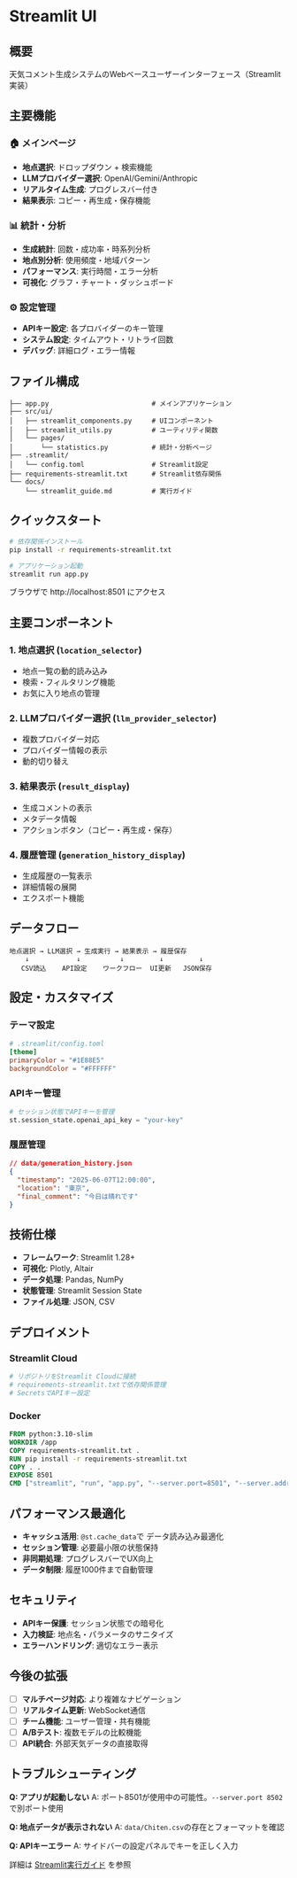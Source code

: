 # Streamlit UI

## 概要

天気コメント生成システムのWebベースユーザーインターフェース（Streamlit実装）

## 主要機能

### 🏠 メインページ
- **地点選択**: ドロップダウン + 検索機能
- **LLMプロバイダー選択**: OpenAI/Gemini/Anthropic
- **リアルタイム生成**: プログレスバー付き
- **結果表示**: コピー・再生成・保存機能

### 📊 統計・分析
- **生成統計**: 回数・成功率・時系列分析
- **地点別分析**: 使用頻度・地域パターン
- **パフォーマンス**: 実行時間・エラー分析
- **可視化**: グラフ・チャート・ダッシュボード

### ⚙️ 設定管理
- **APIキー設定**: 各プロバイダーのキー管理
- **システム設定**: タイムアウト・リトライ回数
- **デバッグ**: 詳細ログ・エラー情報

## ファイル構成

```
├── app.py                          # メインアプリケーション
├── src/ui/
│   ├── streamlit_components.py     # UIコンポーネント
│   ├── streamlit_utils.py          # ユーティリティ関数
│   └── pages/
│       └── statistics.py           # 統計・分析ページ
├── .streamlit/
│   └── config.toml                 # Streamlit設定
├── requirements-streamlit.txt      # Streamlit依存関係
└── docs/
    └── streamlit_guide.md          # 実行ガイド
```

## クイックスタート

```bash
# 依存関係インストール
pip install -r requirements-streamlit.txt

# アプリケーション起動
streamlit run app.py
```

ブラウザで http://localhost:8501 にアクセス

## 主要コンポーネント

### 1. 地点選択 (`location_selector`)
- 地点一覧の動的読み込み
- 検索・フィルタリング機能
- お気に入り地点の管理

### 2. LLMプロバイダー選択 (`llm_provider_selector`)
- 複数プロバイダー対応
- プロバイダー情報の表示
- 動的切り替え

### 3. 結果表示 (`result_display`)
- 生成コメントの表示
- メタデータ情報
- アクションボタン（コピー・再生成・保存）

### 4. 履歴管理 (`generation_history_display`)
- 生成履歴の一覧表示
- 詳細情報の展開
- エクスポート機能

## データフロー

```
地点選択 → LLM選択 → 生成実行 → 結果表示 → 履歴保存
    ↓            ↓          ↓         ↓         ↓
   CSV読込    API設定    ワークフロー  UI更新   JSON保存
```

## 設定・カスタマイズ

### テーマ設定
```toml
# .streamlit/config.toml
[theme]
primaryColor = "#1E88E5"
backgroundColor = "#FFFFFF"
```

### APIキー管理
```python
# セッション状態でAPIキーを管理
st.session_state.openai_api_key = "your-key"
```

### 履歴管理
```json
// data/generation_history.json
{
  "timestamp": "2025-06-07T12:00:00",
  "location": "東京",
  "final_comment": "今日は晴れです"
}
```

## 技術仕様

- **フレームワーク**: Streamlit 1.28+
- **可視化**: Plotly, Altair
- **データ処理**: Pandas, NumPy
- **状態管理**: Streamlit Session State
- **ファイル処理**: JSON, CSV

## デプロイメント

### Streamlit Cloud
```bash
# リポジトリをStreamlit Cloudに接続
# requirements-streamlit.txtで依存関係管理
# SecretsでAPIキー設定
```

### Docker
```dockerfile
FROM python:3.10-slim
WORKDIR /app
COPY requirements-streamlit.txt .
RUN pip install -r requirements-streamlit.txt
COPY . .
EXPOSE 8501
CMD ["streamlit", "run", "app.py", "--server.port=8501", "--server.address=0.0.0.0"]
```

## パフォーマンス最適化

- **キャッシュ活用**: `@st.cache_data`で データ読み込み最適化
- **セッション管理**: 必要最小限の状態保持
- **非同期処理**: プログレスバーでUX向上
- **データ制限**: 履歴1000件まで自動管理

## セキュリティ

- **APIキー保護**: セッション状態での暗号化
- **入力検証**: 地点名・パラメータのサニタイズ
- **エラーハンドリング**: 適切なエラー表示

## 今後の拡張

- [ ] **マルチページ対応**: より複雑なナビゲーション
- [ ] **リアルタイム更新**: WebSocket通信
- [ ] **チーム機能**: ユーザー管理・共有機能
- [ ] **A/Bテスト**: 複数モデルの比較機能
- [ ] **API統合**: 外部天気データの直接取得

## トラブルシューティング

**Q: アプリが起動しない**
A: ポート8501が使用中の可能性。`--server.port 8502`で別ポート使用

**Q: 地点データが表示されない**
A: `data/Chiten.csv`の存在とフォーマットを確認

**Q: APIキーエラー**
A: サイドバーの設定パネルでキーを正しく入力

詳細は [Streamlit実行ガイド](../docs/streamlit_guide.md) を参照
